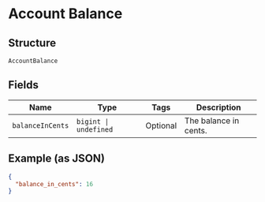 
# Account Balance

## Structure

`AccountBalance`

## Fields

| Name | Type | Tags | Description |
|  --- | --- | --- | --- |
| `balanceInCents` | `bigint \| undefined` | Optional | The balance in cents. |

## Example (as JSON)

```json
{
  "balance_in_cents": 16
}
```

